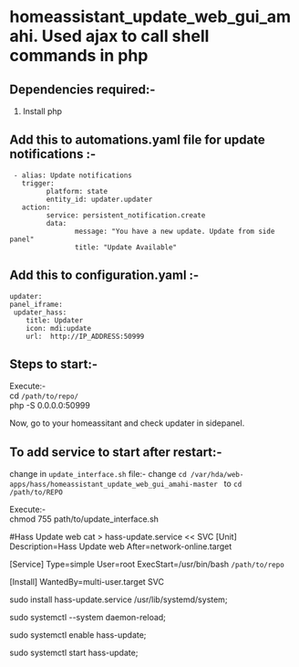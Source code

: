 # homeassistant_update_web_gui_amahi. Used ajax to call shell commands in php  

## Dependencies required:-  
1. Install php

## Add this to automations.yaml file for update notifications :-  
```
 - alias: Update notifications
   trigger:
         platform: state
         entity_id: updater.updater
   action:
         service: persistent_notification.create
         data:
                message: "You have a new update. Update from side panel"
                title: "Update Available"

```

## Add this to configuration.yaml :-   
```
updater:  
panel_iframe: 
 updater_hass:
    title: Updater
    icon: mdi:update
    url:  http://IP_ADDRESS:50999
```

## Steps to start:-  
Execute:-  
cd ```/path/to/repo/  ```     
php -S 0.0.0.0:50999  

Now, go to your homeassitant and check updater in sidepanel.  

## To add service to start after restart:-    
change in ```update_interface.sh``` file:- 
change ```cd /var/hda/web-apps/hass/homeassistant_update_web_gui_amahi-master ``` to ```cd /path/to/REPO  ```
 
Execute:-  
chmod 755 path/to/update_interface.sh    

#Hass Update web
cat > hass-update.service << SVC
[Unit]
Description=Hass Update web
After=network-online.target

[Service]
Type=simple
User=root
ExecStart=/usr/bin/bash ```/path/to/repo```

[Install]
WantedBy=multi-user.target
SVC   

sudo install hass-update.service /usr/lib/systemd/system;  

sudo systemctl --system daemon-reload;  

sudo systemctl enable hass-update;   

sudo systemctl start hass-update;  
